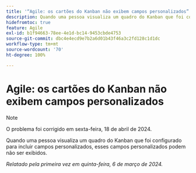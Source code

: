 ```yaml
---
title: '“Agile: os cartões do Kanban não exibem campos personalizados”'
description: Quando uma pessoa visualiza um quadro do Kanban que foi configurado para incluir campos personalizados, esses campos personalizados podem não ser exibidos.
hidefromtoc: true
feature: Agile
exl-id: b1f94663-78ee-4e1d-bc14-9453cbde4753
source-git-commit: dbc4e4ecd9e7b2a6d01b43f46a3c2fd128c1d1dc
workflow-type: tm+mt
source-wordcount: '70'
ht-degree: 100%

---
```


# Agile: os cartões do Kanban não exibem campos personalizados

>[!NOTE]
>
>O problema foi corrigido em sexta-feira, 18 de abril de 2024.

Quando uma pessoa visualiza um quadro do Kanban que foi configurado para incluir campos personalizados, esses campos personalizados podem não ser exibidos.

_Relatado pela primeira vez em quinta-feira, 6 de março de 2024._
